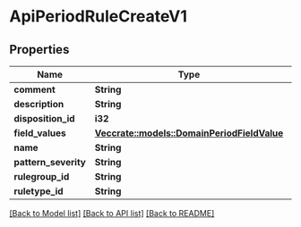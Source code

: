 # ApiPeriodRuleCreateV1

## Properties

Name | Type | Description | Notes
------------ | ------------- | ------------- | -------------
**comment** | **String** |  |
**description** | **String** |  |
**disposition_id** | **i32** |  |
**field_values** | [**Vec<crate::models::DomainPeriodFieldValue>**](domain.FieldValue.md) |  |
**name** | **String** |  |
**pattern_severity** | **String** |  |
**rulegroup_id** | **String** |  |
**ruletype_id** | **String** |  |

[[Back to Model list]](./README.md#documentation-for-models) [[Back to API list]](./README.md#documentation-for-api-endpoints) [[Back to README]](../README.md)

